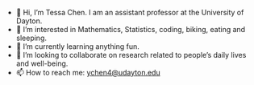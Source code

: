 - 👋 Hi, I’m Tessa Chen. I am an assistant professor at the University of Dayton.
- 👀 I’m interested in Mathematics, Statistics, coding, biking, eating and sleeping.
- 🌱 I’m currently learning anything fun. 
- 💞️ I’m looking to collaborate on research related to people’s daily lives and well-being.
- 📫 How to reach me: ychen4@udayton.edu

<!---
Ying-Ju/Ying-Ju is a ✨ special ✨ repository because its `README.md` (this file) appears on your GitHub profile.
You can click the Preview link to take a look at your changes.
--->

